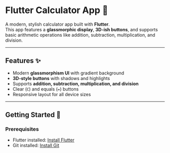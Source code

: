 # Flutter Calculator App 🧮

A modern, stylish calculator app built with **Flutter**.  
This app features a **glassmorphic display**, **3D-ish buttons**, and supports basic arithmetic operations like addition, subtraction, multiplication, and division.

---

## Features ✨

- Modern **glassmorphism UI** with gradient background  
- **3D-style buttons** with shadows and highlights  
- Supports **addition, subtraction, multiplication, and division**  
- Clear (`C`) and equals (`=`) buttons  
- Responsive layout for all device sizes  

---

## Getting Started 🚀

### Prerequisites
- Flutter installed: [Install Flutter](https://flutter.dev/docs/get-started/install)  
- Git installed: [Install Git](https://git-scm.com/)  

